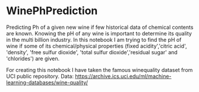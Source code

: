 # WinePhPrediction
Predicting Ph of a given new wine if few historical data of chemical contents are known.
Knowing the pH of any wine is important to determine its quality in the multi billion industry.
In this notebook I am trying to find the pH of wine if some of its chemical/physical properties (fixed acidity','citric acid', 'density', 'free sulfur dioxide', 'total sulfur dioxide','residual sugar' and 'chlorides') are given.

For creating this notebook I have taken the famous winequality dataset from UCI public repository.
Data: https://archive.ics.uci.edu/ml/machine-learning-databases/wine-quality/


